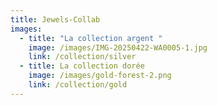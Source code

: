 ```yaml
---
title: Jewels-Collab
images:
  - title: "La collection argent "
    image: /images/IMG-20250422-WA0005-1.jpg
    link: /collection/silver
  - title: La collection dorée
    image: /images/gold-forest-2.png
    link: /collection/gold
---
```

